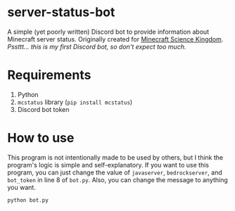 # server-status-bot
A simple (yet poorly written) Discord bot to provide information about Minecraft server status. Originally created for [Minecraft Science Kingdom](https://sciencekingdom.gg).
*Pssttt... this is my first Discord bot, so don't expect too much.*

# Requirements
1. Python
2. `mcstatus` library (`pip install mcstatus`)
3. Discord bot token

# How to use
This program is not intentionally made to be used by others, but I think the program's logic is simple and self-explanatory. 
If you want to use this program, you can just change the value of `javaserver`, `bedrockserver`, and `bot_token` in line 8 of `bot.py`. Also, you can change the message to anything you want.

```python bot.py```



